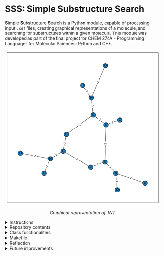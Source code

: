 # SSS: Simple Substructure Search

**S**imple **S**ubstructure **S**earch is a Python module, capable of processing input `.sdf` files, creating graphical representations of a molecule, and searching for substructures within a given molecule. This module was developed as part of the final project for CHEM 274A - Programming Languages for Molecular Sciences: Python and C++.

<p align="center">
    <img src="images/tnt.png" alt="Graphical representation of TNT">
</p>
<p align = "center"><i>Graphical representation of TNT</i></p>

<details>
<summary>Instructions</summary>

1. Download the `SSS` directory.

2. Inside the terminal, run `make environment` to build the environment contianig all necessary packages and libraries.

3. Import the `Molecule` class from `molecule.py` to begin utilizing the package.
</details>

<details>
<summary>Repository contents</summary>

- `/SSS/` - main directory containing package source code, sample Jupyter notebook, and etc.
    - `/sdf/` - sample `.sdf` files used in the sample Jupyter notebook
    - `environment.yaml` - file containing the necessary packages for building the environment
    - `Makefile` - contains commands for building the environment and running test cases
    - `mol_search.ipynb` - sample Jupyter notebook demonstrating the capabilities of the SSS module
    - `molecule.py` - source code for the Molecule class and substructure searching functions
    - `provided.py` - source code for the `parse_sdf()` function used to process `.sdf` files
    - `test_mol.py` - source code for test cases of the module
</details>

<details>
<summary>Class functionalities</summary>

- `class Molecule` - proprietary class of the module, takes in a `.sdf` filepath as an input, parses its contents via the `parse_sdf()` function, and constructs a NetworkX graph based on the molecule's elements (nodes) and bond order (edges).
- `draw_graph()` - constructs a visual representation of the NetworkX molecule graph via matplotlib. Nodes are labeled by chemical symbols and edges are labeled by bond order (1:single, 2:double, 3:triple). The visuals use the Kamada-Kawai layout for better visualization of larger, more detailed molecules. This function is called by the `_ipython_display_()` in order to show graph visualization everytime a Molecule object ran as the last part of a code block in a Jupyter notebook.
- `_get_fingerprint()` - returns a 1024-bit molecular fingerprint based on all bond paths up to a length of 7. Each bond path is obtained by iterating through each element and returning all simple paths with a cutoff of 7 via `nx.all_simple_paths()`. Each bond path is then converted to their SMILES equivalent by converting the returned dictionaries to a strings. Each SMILES path is then hashed and used to set two random indices in a 1024-element array of zeroes to one, indicating the presences of a substructure.
- `fingerprint` - property of a Molecule object that calls `_get_fingerprint()` and is able to be used in downstream applications
- `__eq__` - equivalence operator basing equivalence on two Molecule's fingerprints
- `check_substructure_sdf(Molecule)` - first substructure search method that takes another Molecule object, created from a `.sdf` file. The substructure is checked for by subtracting the substructure's fingerprint from the proprietary Molecule's. If any of the positions in the fingerprint are negative, then the substructure is not present. Else, the resulting fingerprint only has elements of either 0 or 1, meaning that the substructure is present.
- `check_substructure_sdf(str)` - second substructure search method that takes a string containing a SMILES specification of a molecule. The substructure is checked for by subtracting the substructure's fingerprint from the proprietary Molecule's. If any of the positions in the fingerprint are negative, then the substructure is not present. Else, the resulting fingerprint only has elements of either 0 or 1, meaning that the substructure is present.
</details>

<details>
<summary>Makefile</summary>

- `environment` - builds the environment with all required packages/libraries for the molecule class
- `test` - runs pytest test cases located in `test_mol.py`
</details>

<details>
<summary>Reflection</summary>

To begin implementing a molecule class, capable of substructure searching, it was necessary to learn what a molecular fingerprint is and what it entails. Essentially, a molecular fingerprint is a vector of bits that represents the functional groups present and/or absent in a certain molecule. While seemingly abstract and unclear at first, proper planning and trial-and-error came into play when being able to properly implement this class and its capabilities.

1. Initialization and drawing  
    One of the first noticeable things about this assignment was that NetworkX was encouraged for the development of a molecule class. Additionally, the `parse_sdf()` function is provided, reminiscent of Problem Set 3. Initially, I had to distinguish the difference between composition and inheritance, prior to considering them in development. *Composition* is "has a" relationship between classes, meaning a molecule class would have a relationship with the `MolGraph` class from Problem Set 3. *Inheritance* is a "is a" relationship between classes, meaning a molecule class would be the child class of the `MolGraph` class. After toying around with initial implementations, I chose to construct the class via composition of NetworkX and utilize the concepts and members the original `MolGraph` class contained. This is because the provided `parse_sdf()` function works a bit differently, requiring a new implementation altogether. The class still takes in a path to a `.sdf` file, parses through that file, and creates a NetworkX graph according to the file's contents. However, edge_labels are added to better visualize the bond order between two atoms, which is necessary for molecular fingerprinting. The `draw_graph()` function is mostly the same as before, but does not include a color map, as the previous color map only included few elements (HCNO). Given that the main role of this class is for substructure searching, I figured it would be sufficient to have the graphical representation of a molecule be more barebones, since we are more interested in the bond paths and bond orders between atoms.

2. Special method: `_ipython_display_`  
    One requirement of this class was to provide a graphical representation of a molecule specifically in IPython/Jupyter Notebooks. In these notebooks, a special method, `_ipython_display_` can be overloaded to print a visual if the last line of a code cell is an object. By calling `draw_graph()` in this method, we are able to see a visual of a molecule more easily in these notebooks, which is helpful in identifying potential functional groups.

3. Molecular fingerprinting  
    The bulk of this assignment was figuring out how to implement the molecular fingerprint of a molecule. This was a new topic for me and you can only take away so much from 2 pages of specifications. Thankfully, pseudocode was provided that helped simplify the implementation of the actual fingerprint, but what about the paths? This was the challenge for me, and I headed into the NetworkX documentation. After searching around, I arrived at the function `all_simple_paths`, which generated all paths in a graph starting at a node and ending at a target node, without repeating nodes and up to a cutoff depth. This was the exact function I needed since it did not repeat nodes and could be customized to end at a certain depth of 6, unlike the implementation in RDKit. Each path was processed to its corresponding SMILES equivalent, which could then be hashed. A fingerprint was interpreted as a NumPy array of 1024 zeroes (compared to RDKit's 2048 bit vector), which has two random positions set to 1 per hashed path. This implementation was a great mental exercise in trial-and-error, debugging, and creativity. The corresponding `fingerprint()` method was decorated with a `property` decorator, allowing it to be accessed as an object member for subsequent methods.

4. Equivalence overloading  
    To access and overload the equivalence operator, the dunder method, `__eq__`, was modified to first check the right hand side for its type via `isinstance`. If the `other` parameter was not a molecule, then a `TypeError` would be raised. The equivalence operator returns whether or not the fingerprints of both molecules are equal to each other, aka if all the positions in the array are the same. This seemed to be the best option for verifying equivalence as it utilized pre-existing code and features rather than comparing contents from `.sdf` files.

5. Substructure searching  
    To check a substructure's presence in a given molecule, I first did the same type-checking procedure done in the `__eq__` method, with a molecule object in the `.sdf` version versus a string in the SMILES version. `check_substructure_sdf` takes in another molecule object and calculates the difference between the two fingerprints. Clever implementation of the fingerprint as a NumPy array allowed for the use of NumPy array operations, such as array subtraction. Given that random positions in the array would be assigned to a value of 1, a matching substructure would return a matching array with all values being greater than or equal to 0, since the substructure fingerprint would only contain 1's in corresponding indices to the original fingerprint. Returning `np.all(match >=0)` verifies whether or not the resulting array has any negative values, meaning a given substructure is not found in a molecule. The same is done in the SMILES version, but the input is given as a SMILES path string, which is then hashed to create a fingerprint. This implementation, while not as tedious as fingerprinting, was another exercise in intuitive and creative thinking.

6. Testing  
    Initial tests and debugging of the source file were done in a developmental Jupyter Notebook, which was very helpful in seeing the outputs of each incremental implementation. Test cases were added to its own source file and run via pytest, which allowed for the parametrization of certain test cases, such as type-checking an instance and verifying whether a molecule has an equivalent or a substructure.

7. Sample Jupyter Notebook  
    The sample Jupyter Notebook, `mol_search.ipynb`, demonstrates the capabilities of the class and its substructure searching methods, using `.sdf` files. I figured this implementation would be overall more intuitive compared to command line searching, since a substructure screen in the command line would only be compatible with string inputs via `sys.argv` or `sys.argparse`. By implementing both methods for use in a Jupyter Notebook, a molecule can first be visualized properly via matplotlib and screened for certain functional groups, to ensure robustness of code. Overall, my class design was more tailored towards use in interactive notebooks since the Problem Set 3's class was very similar in concept. However, another approach could have been more command line based and oriented, in order to more quickly search for substructures.

Overall, the development of this class was much more challenging conceptually compared to the matrix class in C++, but more intellectually rewarding. It was another great exercise in class design, particularly in making decisions that ultimately the class's use (notebooks vs. command line). While composition was used in this project, inheritance could have been certainly viable from Problem Set 3's class. Python still ends up being my preferred language for programming and development, but both parts of this final project have given me a greater sense of appreciation and understanding for both languages, which will no doubt be carried onwards in future classes.
</details>

<details>
<summary>Future improvements</summary>

- Implement constructor that takes in atoms and bonds via SMILES instead of only `.sdf` files.
- Implement CPK coloring in graph.
- Implement a command-line interface for substructure searching via SMILES and `argv` or `argparse`.
</details>
